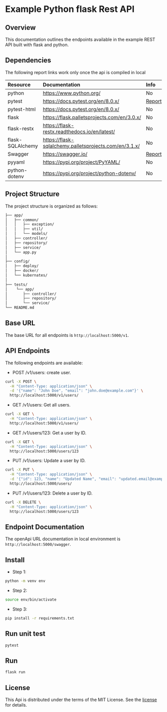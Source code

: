 # Example Python flask Rest API

## Overview

This documentation outlines the endpoints available in the example REST API built with flask and python.

## Dependencies

The following report links work only once the api is compiled in local

| Resource          | Documentation                                             | Info                                                             |
|:------------------|:----------------------------------------------------------|:-----------------------------------------------------------------|
| python            | https://www.python.org/                                   | No                                                               |
| pytest            | https://docs.pytest.org/en/8.0.x/                         | [Report](http://localhost:5000/)                                 |
| pytest-html       | https://docs.pytest.org/en/8.0.x/                         | No                                 |
| flask             | https://flask.palletsprojects.com/en/3.0.x/               | No                                                               |
| flask-restx       | https://flask-restx.readthedocs.io/en/latest/             | No                                                               |
| flask-SQLAlchemy  | https://flask-sqlalchemy.palletsprojects.com/en/3.1.x/    | No                                                               |
| Swagger           | https://swagger.io/                                       | [Report](http://localhost:5000/)                         | 
| pyyaml            | https://pypi.org/project/PyYAML/                          | No                                                               | 
| python-dotenv     | https://pypi.org/project/python-dotenv/                   | No                                                               | 



## Project Structure

The project structure is organized as follows:

```sh
├── app/
│   ├── common/
│   │   ├── exception/
│   │   ├── util/
│   │   └── models/
│   ├── controller/
│   ├── repository/
│   ├── service/
│   └── app.py
│
├── config/
│   ├── deploy/
│   ├── docker/
│   └── kubernates/
│
├── tests/
│    └── app/
│       ├── controller/
│       ├── repository/
│       └── service/
└── README.md 
```

## Base URL

The base URL for all endpoints is `http://localhost:5000/v1`.

## API Endpoints
The following endpoints are available:

* POST /v1/users: create user.
```sh
curl -X POST \
  -H "Content-Type: application/json" \
  -d '{"name": "John Doe", "email": "john.doe@example.com"}' \
  http://localhost:5000/v1/users/
```

* GET /v1/users: Get all users.
```sh
curl -X GET \
  -H "Content-Type: application/json" \
  http://localhost:5000/v1/users/
```

* GET /v1/users/123: Get a user by ID.
```sh
curl -X GET \
  -H "Content-Type: application/json" \
  http://localhost:5000/users/123
```

* PUT /v1/users: Update a user by ID.
```sh
curl -X PUT \
  -H "Content-Type: application/json" \
  -d '{"id": 123, "name": "Updated Name", "email": "updated.email@example.com"}' \
  http://localhost:5000/users/

```

* PUT /v1/users/123: Delete a user by ID.
```sh
curl -X DELETE \
  -H "Content-Type: application/json" \
  http://localhost:5000/users/123

```

## Endpoint Documentation 

The openApi URL documentation in local environment is `http://localhost:5000/swagger`.

## Install
* Step 1:
```sh
python -m venv env
```
* Step 2:
```sh
source env/bin/activate
```
* Step 3:
```sh
pip install -r requirements.txt
```

## Run unit test
```sh
pytest
```

## Run
```sh
flask run
```

## License
This Api is distributed under the terms of the MIT License. See the [license](LICENSE.md) for details.